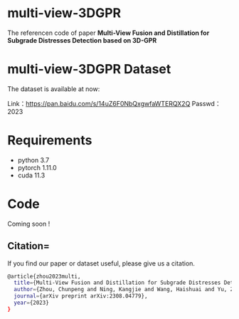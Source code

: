 # multi-view-3DGPR
The referencen code of paper **Multi-View Fusion and Distillation for Subgrade Distresses Detection based on 3D-GPR**



# multi-view-3DGPR Dataset
The dataset is available at now: 

Link：https://pan.baidu.com/s/14uZ6F0NbQxgwfaWTERQX2Q 
Passwd：2023


# Requirements
* python 3.7
* pytorch 1.11.0
* cuda 11.3


# Code
Coming soon !




## Citation=
If you find our paper or dataset useful, please give us a citation.
```bash
@article{zhou2023multi,
  title={Multi-View Fusion and Distillation for Subgrade Distresses Detection based on 3D-GPR},
  author={Zhou, Chunpeng and Ning, Kangjie and Wang, Haishuai and Yu, Zhi and Zhou, Sheng and Bu, Jiajun},
  journal={arXiv preprint arXiv:2308.04779},
  year={2023}
}
```
